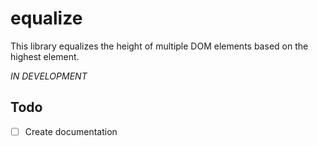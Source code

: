 # equalize
This library equalizes the height of multiple DOM elements based
on the highest element.

*IN DEVELOPMENT*

## Todo
- [ ] Create documentation
